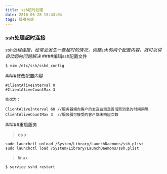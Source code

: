 ```yaml
---
title: ssh超时处理
date: 2016-06-28 15:43:04
tags: 疑难杂症
---
```


### ssh处理超时连接
*ssh远程连接，经常会发生一些超时的情况，调整ssh的两个配置内容，就可以讲自动超时问题解决*
####编辑ssh配置文件
```    shell
$ vim /etc/ssh/sshd_config
```
####修改配置内容
```    code 
#ClientAliveInterval 0
#ClientAliveCountMax 3

修改为：

ClientAliveInterval 60 //服务器端向客户的发送监测是否活跃消息的时间间隔
ClientAliveCountMax 3  //服务器可接受的客户端未响应次数
```
#####重启服务
>os x
```    shell
sudo launchctl unload /System/Library/LaunchDaemons/ssh.plist 
sudo launchctl load /System/Library/LaunchDaemons/ssh.plist 
```
>linux 
```    shell
$ service sshd restart
```